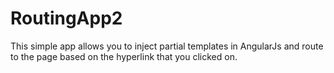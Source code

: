 # RoutingApp2
This simple app allows you to inject partial templates in AngularJs and route to the page based on the hyperlink that you clicked on.
